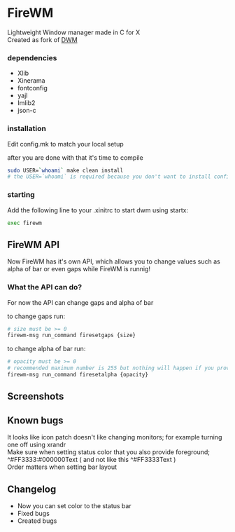 # FireWM
Lightweight Window manager made in C for X <br>
Created as fork of [DWM](https://dwm.suckless.org/)

### dependencies
* Xlib
* Xinerama
* fontconfig
* yajl
* Imlib2
* json-c

### installation
Edit config.mk to match your local setup

after you are done with that
it's time to compile

```sh
sudo USER=`whoami` make clean install
# the USER=`whoami` is required because you don't want to install configuration file into root's home directory
```

### starting

Add the following line to your .xinitrc to start dwm using startx:

```sh
exec firewm
```

## FireWM API
Now FireWM has it's own API, which allows you to change values such as alpha of bar or even gaps while FireWM is runnig!

### What the API can do?
For now the API can change gaps and alpha of bar

to change gaps run:
```sh
# size must be >= 0
firewm-msg run_command firesetgaps {size}
```

to change alpha of bar run:
```sh
# opacity must be >= 0
# recommended maximum number is 255 but nothing will happen if you provide higher number
firewm-msg run_command firesetalpha {opacity}
```

## Screenshots

## Known bugs
It looks like icon patch doesn't like changing monitors; for example turning one off using xrandr <br>
Make sure when setting status color that you also provide foreground; ^#FF3333:#000000Text ( and not like this ^#FF3333Text ) <br>
Order matters when setting bar layout

## Changelog
* Now you can set color to the status bar
* Fixed bugs
* Created bugs

